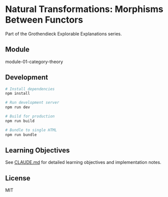 # Natural Transformations: Morphisms Between Functors

Part of the Grothendieck Explorable Explanations series.

## Module

module-01-category-theory

## Development

```bash
# Install dependencies
npm install

# Run development server
npm run dev

# Build for production
npm run build

# Bundle to single HTML
npm run bundle
```

## Learning Objectives

See [CLAUDE.md](./CLAUDE.md) for detailed learning objectives and implementation notes.

## License

MIT
